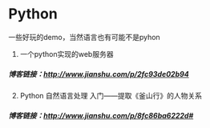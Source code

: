 # Python
一些好玩的demo，当然语言也有可能不是pyhon

1. 一个python实现的web服务器
##### 博客链接：http://www.jianshu.com/p/2fc93de02b94

2. Python 自然语言处理 入门——提取《釜山行》的人物关系
##### 博客链接：http://www.jianshu.com/p/8fc86ba6222d#
